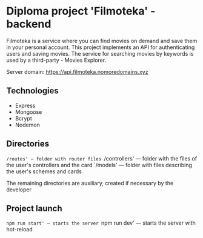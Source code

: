 # Diploma project 'Filmoteka' - backend

Filmoteka is a service where you can find movies on demand and save them in your personal account.
This project implements an API for authenticating users and saving movies.
The service for searching movies by keywords is used by a third-party - Movies Explorer.

Server domain: [https://api.filmoteka.nomoredomains.xyz ](https://api.filmoteka.nomoredomains.xyz )
## Technologies
* Express
* Mongoose
* Bcrypt
* Nodemon

## Directories
`/routes' — folder with router files
`/controllers' — folder with the files of the user's controllers and the card
`/models' — folder with files describing the user's schemes and cards

The remaining directories are auxiliary, created if necessary by the developer

## Project launch

`npm run start' — starts the server
`npm run dev' — starts the server with hot-reload
